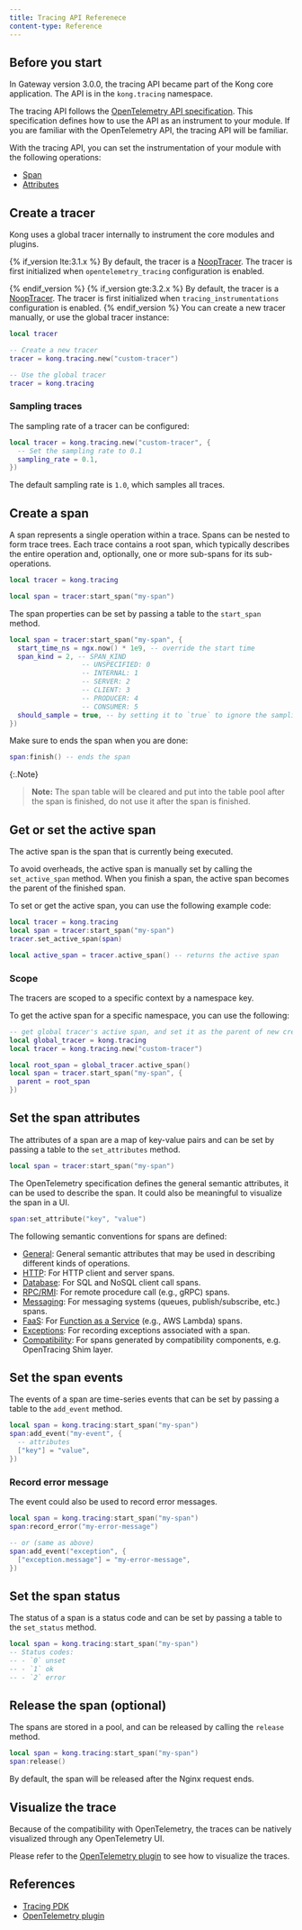 ```yaml
---
title: Tracing API Referenece
content-type: Reference
---
```


## Before you start

In Gateway version 3.0.0, the tracing API became part of the Kong core application.
The API is in the `kong.tracing` namespace.

The tracing API follows the [OpenTelemetry API specification](https://github.com/open-telemetry/opentelemetry-specification/blob/main/specification/trace/api.md).
This specification defines how to use the API as an instrument to your module. 
If you are familiar with the OpenTelemetry API, the tracing API will be familiar. 

With the tracing API, you can set the instrumentation of your module with the following operations:
- [Span](https://github.com/open-telemetry/opentelemetry-specification/blob/main/specification/trace/api.md#span)
- [Attributes](https://github.com/open-telemetry/opentelemetry-specification/blob/main/specification/trace/semantic_conventions/span-general.md)

## Create a tracer

Kong uses a global tracer internally to instrument the core modules and plugins.

{% if_version lte:3.1.x %}
By default, the tracer is a [NoopTracer](https://github.com/open-telemetry/opentelemetry-specification/blob/main/specification/trace/api.md#get-a-tracer). The tracer is first initialized when `opentelemetry_tracing` configuration is enabled.

{% endif_version %}
{% if_version gte:3.2.x %}
By default, the tracer is a [NoopTracer](https://github.com/open-telemetry/opentelemetry-specification/blob/main/specification/trace/api.md#get-a-tracer). The tracer is first initialized when `tracing_instrumentations` configuration is enabled.
{% endif_version %}
You can create a new tracer manually, or use the global tracer instance: 

```lua
local tracer

-- Create a new tracer
tracer = kong.tracing.new("custom-tracer")

-- Use the global tracer
tracer = kong.tracing
```

### Sampling traces

The sampling rate of a tracer can be configured: 

```lua
local tracer = kong.tracing.new("custom-tracer", {
  -- Set the sampling rate to 0.1
  sampling_rate = 0.1,
})
```

The default sampling rate is `1.0`, which samples all traces.

## Create a span

A span represents a single operation within a trace. Spans can be nested to form trace trees. Each trace contains a root span, which typically describes the entire operation and, optionally, one or more sub-spans for its sub-operations.

```lua
local tracer = kong.tracing

local span = tracer:start_span("my-span")
```

The span properties can be set by passing a table to the `start_span` method.

```lua
local span = tracer:start_span("my-span", {
  start_time_ns = ngx.now() * 1e9, -- override the start time
  span_kind = 2, -- SPAN_KIND
                  -- UNSPECIFIED: 0
                  -- INTERNAL: 1
                  -- SERVER: 2
                  -- CLIENT: 3
                  -- PRODUCER: 4
                  -- CONSUMER: 5
  should_sample = true, -- by setting it to `true` to ignore the sampling decision
})
```

Make sure to ends the span when you are done:

```lua
span:finish() -- ends the span
```

{:.Note}
>**Note:** The span table will be cleared and put into the table pool after the span is finished,
do not use it after the span is finished.

## Get or set the active span

The active span is the span that is currently being executed.

To avoid overheads, the active span is manually set by calling the `set_active_span` method.
When you finish a span, the active span becomes the parent of the finished span.


To set or get the active span, you can use the following example code:

```lua
local tracer = kong.tracing
local span = tracer:start_span("my-span")
tracer.set_active_span(span)

local active_span = tracer.active_span() -- returns the active span
```

### Scope

The tracers are scoped to a specific context by a namespace key.

To get the active span for a specific namespace, you can use the following:

```lua
-- get global tracer's active span, and set it as the parent of new created span
local global_tracer = kong.tracing
local tracer = kong.tracing.new("custom-tracer")

local root_span = global_tracer.active_span()
local span = tracer.start_span("my-span", {
  parent = root_span
})
```

## Set the span attributes

The attributes of a span are a map of key-value pairs
and can be set by passing a table to the `set_attributes` method.

```lua
local span = tracer:start_span("my-span")
```

The OpenTelemetry specification defines the general semantic attributes, it can be used to describe the span.
It could also be meaningful to visualize the span in a UI.

```lua
span:set_attribute("key", "value")
```

The following semantic conventions for spans are defined:

* [General](https://github.com/open-telemetry/opentelemetry-specification/blob/main/specification/trace/semantic_conventions/span-general.md): General semantic attributes that may be used in describing different kinds of operations.
* [HTTP](https://github.com/open-telemetry/opentelemetry-specification/blob/main/specification/trace/semantic_conventions/http.md): For HTTP client and server spans.
* [Database](https://github.com/open-telemetry/opentelemetry-specification/blob/main/specification/trace/semantic_conventions/database.md): For SQL and NoSQL client call spans.
* [RPC/RMI](https://github.com/open-telemetry/opentelemetry-specification/blob/main/specification/trace/semantic_conventions/rpc.md): For remote procedure call (e.g., gRPC) spans.
* [Messaging](https://github.com/open-telemetry/opentelemetry-specification/blob/main/specification/trace/semantic_conventions/messaging.md): For messaging systems (queues, publish/subscribe, etc.) spans.
* [FaaS](https://github.com/open-telemetry/opentelemetry-specification/blob/main/specification/trace/semantic_conventions/faas.md): For [Function as a Service](https://en.wikipedia.org/wiki/Function_as_a_service) (e.g., AWS Lambda) spans.
* [Exceptions](https://github.com/open-telemetry/opentelemetry-specification/blob/main/specification/trace/semantic_conventions/exceptions.md): For recording exceptions associated with a span.
* [Compatibility](https://github.com/open-telemetry/opentelemetry-specification/blob/main/specification/trace/semantic_conventions/compatibility.md): For spans generated by compatibility components, e.g. OpenTracing Shim layer.

## Set the span events

The events of a span are time-series events that can be set by passing a table to the `add_event` method.

```lua
local span = kong.tracing:start_span("my-span")
span:add_event("my-event", {
  -- attributes
  ["key"] = "value",
})
```

### Record error message

The event could also be used to record error messages.

```lua
local span = kong.tracing:start_span("my-span")
span:record_error("my-error-message")

-- or (same as above)
span:add_event("exception", {
  ["exception.message"] = "my-error-message",
})
```

## Set the span status

The status of a span is a status code and can be set by passing a table to the `set_status` method.

```lua
local span = kong.tracing:start_span("my-span")
-- Status codes:
-- - `0` unset
-- - `1` ok
-- - `2` error
```

## Release the span (optional)

The spans are stored in a pool, and can be released by calling the `release` method.

```lua
local span = kong.tracing:start_span("my-span")
span:release()
```

By default, the span will be released after the Nginx request ends.

## Visualize the trace

Because of the compatibility with OpenTelemetry, the traces can be natively visualized through any OpenTelemetry UI.

Please refer to the [OpenTelemetry plugin](/hub/kong-inc/opentelemetry) to see how to visualize the traces.

## References

- [Tracing PDK](/gateway/{{page.kong_version}}/plugin-development/pdk/kong.tracing)
- [OpenTelemetry plugin](/hub/kong-inc/opentelemetry)
